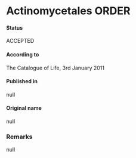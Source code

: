 # Actinomycetales ORDER

#### Status
ACCEPTED

#### According to
The Catalogue of Life, 3rd January 2011

#### Published in
null

#### Original name
null

### Remarks
null